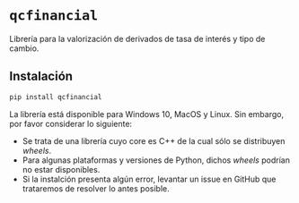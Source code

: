 # `qcfinancial`

Librería para la valorización de derivados de tasa de interés y tipo de cambio.

## Instalación

```python
pip install qcfinancial
```

La librería está disponible para Windows 10, MacOS y Linux. Sin embargo, por favor considerar lo siguiente:

- Se trata de una librería cuyo core es C++ de la cual sólo se distribuyen *wheels*.
- Para algunas plataformas y versiones de Python, dichos *wheels* podrían no estar disponibles.
- Si la instalción presenta algún error, levantar un issue en GitHub que trataremos de resolver lo antes posible. 
